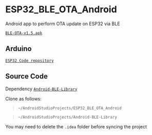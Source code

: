 # ESP32_BLE_OTA_Android
Android app to perform OTA update on ESP32 via BLE

[`BLE-OTA-v1.5.apk`](https://github.com/fbiego/ESP32_BLE_OTA_Android/raw/master/app/release/BLE-OTA-v1.5.apk)

## Arduino
 [`ESP32 Code repository`](https://github.com/fbiego/ESP32_BLE_OTA_Arduino)

## Source Code
Dependency [`Android-BLE-Library`](https://github.com/fbiego/Android-BLE-Library)

Clone as follows:
> `~/AndroidStudioProjects/ESP32_BLE_OTA_Android`

> `~/AndroidStudioProjects/Android-BLE-Library`

You may need to delete the `.idea` folder before syncing the project
